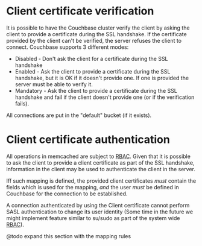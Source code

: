# Client certificate verification

It is possible to have the Couchbase cluster verify the client by asking
the client to provide a certificate during the SSL handshake. If the
certificate provided by the client can't be verified, the server refuses
the client to connect. Couchbase supports 3 different modes:

* Disabled - Don't ask the client for a certificate during the SSL handshake
* Enabled - Ask the client to provide a certificate during the SSL handshake,
  but it is OK if it doesn't provide one. If one is provided the server must
  be able to verify it.
* Mandatory - Ask the client to provide a certificate during the SSL handshake
  and fail if the client doesn't provide one (or if the verification fails).

All connections are put in the "default" bucket (if it exists).

# Client certificate authentication

All operations in memcached are subject to [RBAC](rbac.md). Given that it is
possible to ask the client to provide a client certificate as part of the
SSL handshake, information in the client may be used to authenticate the
client in the server.

Iff such mapping is defined, the provided client certificates *must*
contain the fields which is used for the mapping, *and* the user *must*
be defined in Couchbase for the connection to be established.

A connection authenticated by using the Client certificate cannot perform
SASL authentication to change its user identity (Some time in the future
we might implement feature similar to su/sudo as part of the system wide
[RBAC](rbac.md)).

@todo expand this section with the mapping rules
